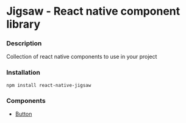 Jigsaw - React native component library
=======================================

### Description
Collection of react native components to use in your project

### Installation
`npm install react-native-jigsaw`

### Components
- [Button](./Components/Button/README.md)
